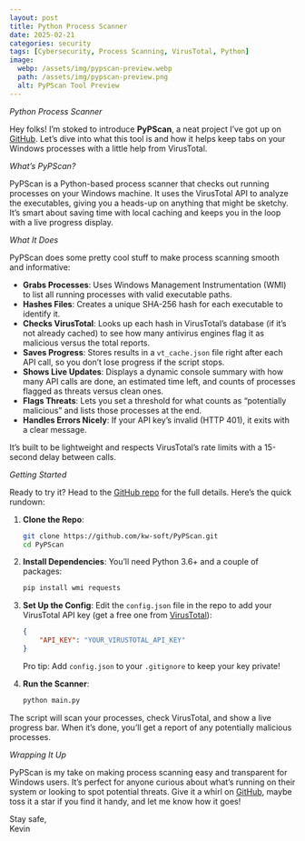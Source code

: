 ```yaml
---
layout: post
title: Python Process Scanner
date: 2025-02-21
categories: security
tags: [Cybersecurity, Process Scanning, VirusTotal, Python]
image:
  webp: /assets/img/pypscan-preview.webp
  path: /assets/img/pypscan-preview.png
  alt: PyPScan Tool Preview
---
```


*Python Process Scanner*

Hey folks! I’m stoked to introduce **PyPScan**, a neat project I’ve got up on [GitHub](https://github.com/kw-soft/PyPScan). Let’s dive into what this tool is and how it helps keep tabs on your Windows processes with a little help from VirusTotal.

*What’s PyPScan?*

PyPScan is a Python-based process scanner that checks out running processes on your Windows machine. It uses the VirusTotal API to analyze the executables, giving you a heads-up on anything that might be sketchy. It’s smart about saving time with local caching and keeps you in the loop with a live progress display.

*What It Does*

PyPScan does some pretty cool stuff to make process scanning smooth and informative:
- **Grabs Processes**: Uses Windows Management Instrumentation (WMI) to list all running processes with valid executable paths.
- **Hashes Files**: Creates a unique SHA-256 hash for each executable to identify it.
- **Checks VirusTotal**: Looks up each hash in VirusTotal’s database (if it’s not already cached) to see how many antivirus engines flag it as malicious versus the total reports.
- **Saves Progress**: Stores results in a `vt_cache.json` file right after each API call, so you don’t lose progress if the script stops.
- **Shows Live Updates**: Displays a dynamic console summary with how many API calls are done, an estimated time left, and counts of processes flagged as threats versus clean ones.
- **Flags Threats**: Lets you set a threshold for what counts as “potentially malicious” and lists those processes at the end.
- **Handles Errors Nicely**: If your API key’s invalid (HTTP 401), it exits with a clear message.

It’s built to be lightweight and respects VirusTotal’s rate limits with a 15-second delay between calls.

*Getting Started*

Ready to try it? Head to the [GitHub repo](https://github.com/kw-soft/PyPScan) for the full details. Here’s the quick rundown:

1. **Clone the Repo**:
   ```bash
   git clone https://github.com/kw-soft/PyPScan.git
   cd PyPScan
   ```

2. **Install Dependencies**:
   You’ll need Python 3.6+ and a couple of packages:
   ```bash
   pip install wmi requests
   ```

3. **Set Up the Config**:
   Edit the `config.json` file in the repo to add your VirusTotal API key (get a free one from [VirusTotal](https://www.virustotal.com)):
   ```json
   {
       "API_KEY": "YOUR_VIRUSTOTAL_API_KEY"
   }
   ```
   Pro tip: Add `config.json` to your `.gitignore` to keep your key private!

4. **Run the Scanner**:
   ```bash
   python main.py
   ```

The script will scan your processes, check VirusTotal, and show a live progress bar. When it’s done, you’ll get a report of any potentially malicious processes.

*Wrapping It Up*

PyPScan is my take on making process scanning easy and transparent for Windows users. It’s perfect for anyone curious about what’s running on their system or looking to spot potential threats. Give it a whirl on [GitHub](https://github.com/kw-soft/PyPScan), maybe toss it a star if you find it handy, and let me know how it goes!

Stay safe,  
Kevin